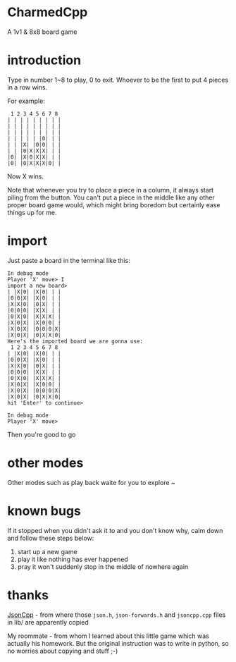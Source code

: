 # CharmedCpp
A 1v1 & 8x8 board game

# introduction
Type in number 1~8 to play, 0 to exit. Whoever to be the first to put 4 pieces in a row wins.

For example:
```
 1 2 3 4 5 6 7 8
| | | | | | | | |
| | | | | | | | |
| | | | | | | | |
| | | | | |0| | |
| | |X| |0|0| | |
| | |0|X|X|X| | |
|0| |X|0|X|X| | |
|0| |0|X|X|X|0| |
```
Now X wins.

Note that whenever you try to place a piece in a column, it always start piling from the button. You can't put a piece in the middle like any other proper board game would, which might bring boredom but certainly ease things up for me.


# import
Just paste a board in the terminal like this:
```
In debug mode
Player 'X' move> I
import a new board>
| |X|0| |X|0| | |
|0|0|X| |X|0| | |
|X|X|0| |0|X| | |
|0|0|0| |X|X| | |
|0|X|0| |X|X|X| |
|X|0|X| |X|0|0| |
|X|0|X| |0|0|0|X|
|X|0|X| |0|X|X|0|
Here's the imported board we are gonna use:
 1 2 3 4 5 6 7 8
| |X|0| |X|0| | |
|0|0|X| |X|0| | |
|X|X|0| |0|X| | |
|0|0|0| |X|X| | |
|0|X|0| |X|X|X| |
|X|0|X| |X|0|0| |
|X|0|X| |0|0|0|X|
|X|0|X| |0|X|X|0|
hit 'Enter' to continue>

In debug mode
Player 'X' move>
```
Then you're good to go

# other modes
Other modes such as play back waite for you to explore \~

# known bugs
If it stopped when you didn't ask it to and you don't know why, calm down and follow these steps below:
1. start up a new game
2. play it like nothing has ever happened
3. pray it won't suddenly stop in the middle of nowhere again

# thanks
[JsonCpp](https://github.com/open-source-parsers/jsoncpp) - from where those `json.h`, `json-forwards.h` and `jsoncpp.cpp` files in lib/ are apparently copied

My roommate - from whom I learned about this little game which was actually his homework. But the original instruction was to write in python, so no worries about copying and stuff ;-)
